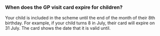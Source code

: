 ###  **When does the GP visit card expire for children?**

Your child is included in the scheme until the end of the month of their 8th
birthday. For example, if your child turns 8 in July, their card will expire
on 31 July. The card shows the date that it is valid until.
